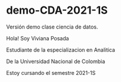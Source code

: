 # demo-CDA-2021-1S
Versión demo clase ciencia de datos.

Hola! Soy Viviana Posada

Estudiante de la especializacion en Analitica

De la Universidad Nacional de Colombia

Estoy cursando el semestre 2021-1S
